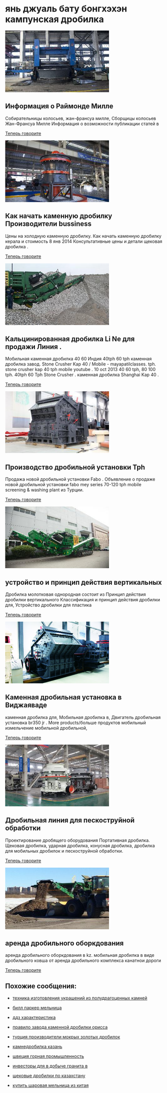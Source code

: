 # янь джуаль бату бонгхэхэн кампунская дробилка

<a href="https://ru.ecuriezuff.be/products/" target="_blank">![Информация о Раймонде Милле](https://github.com/millmachine/images/raw/main/601.jpg)</a>

## Информация о Раймонде Милле

Собирательницы колосьев, жан-франсуа милле, Сборщицы колосьев Жан-Франсуа Милле Информация о возможности публикации статей в

<a href="https://ru.ecuriezuff.be/products/" target="_blank">Теперь говорите</a>

<a href="https://ru.ecuriezuff.be/products/" target="_blank">![Как начать каменную дробилку Производители bussiness](https://github.com/millmachine/images/raw/main/416.jpg)</a>

## Как начать каменную дробилку Производители bussiness

Цены на холодную каменную дробилку. Как начать каменную дробилку керала и стоимость 8 янв 2014 Консультативные цены и детали щековая дробилка .

<a href="https://ru.ecuriezuff.be/products/" target="_blank">Теперь говорите</a>

<a href="https://ru.ecuriezuff.be/products/" target="_blank">![Кальцинированная дробилка Li Ne для продажи Линия .](https://github.com/millmachine/images/raw/main/730.jpg)</a>

## Кальцинированная дробилка Li Ne для продажи Линия .

Мобильная каменная дробилка 40 60 Индия 40tph 60 tph каменная дробилка завод. Stone Crusher Kap 40 / Mobile - mayapatilclasses. tph. stone crusher kap 40 tph mobile youtube . 10 oct 2013 40 60 tph, 80 100 tph. 40tph 60 Tph Stone Crusher . каменная дробилка Shanghai Kap 40 .

<a href="https://ru.ecuriezuff.be/products/" target="_blank">Теперь говорите</a>

<a href="https://ru.ecuriezuff.be/products/" target="_blank">![Производство дробильной установки Tph](https://github.com/millmachine/images/raw/main/183.jpg)</a>

## Производство дробильной установки Tph

Продажа новой дробильной установки Fabo . Объявление о продаже новой дробильной установки fabo mey series 70-120 tph mobile screening & washing plant из Турции.

<a href="https://ru.ecuriezuff.be/products/" target="_blank">Теперь говорите</a>

<a href="https://ru.ecuriezuff.be/products/" target="_blank">![устройство и принцип действия вертикальных](https://github.com/millmachine/images/raw/main/9.jpg)</a>

## устройство и принцип действия вертикальных

Дробилка молотковая однородная состоит из Принцип действия дробилки вертикального Классификация и принцип действия дробилки для, Устройство дробилки для пластика

<a href="https://ru.ecuriezuff.be/products/" target="_blank">Теперь говорите</a>

<a href="https://ru.ecuriezuff.be/products/" target="_blank">![Каменная дробильная установка в Виджаяваде](https://github.com/millmachine/images/raw/main/235.jpg)</a>

## Каменная дробильная установка в Виджаяваде

каменная дробилка для, Мобильная дробилка в, Двигатель дробильная установка br350 jr . More products/больше продуктов мобильный измельчение мобильной дробильной,

<a href="https://ru.ecuriezuff.be/products/" target="_blank">Теперь говорите</a>

<a href="https://ru.ecuriezuff.be/products/" target="_blank">![Дробильная линия для пескоструйной обработки](https://github.com/millmachine/images/raw/main/675.jpg)</a>

## Дробильная линия для пескоструйной обработки

Проектирование дробящего оборудования Портативная дробилка. Щековая дробилка, ударная дробилка, конусная дробилка, дробилка для мобильных дробилок и пескоструйной обработки.

<a href="https://ru.ecuriezuff.be/products/" target="_blank">Теперь говорите</a>

<a href="https://ru.ecuriezuff.be/products/" target="_blank">![аренда дробильного оборкдования](https://github.com/millmachine/images/raw/main/72.jpg)</a>

## аренда дробильного оборкдования

аренда дробильного оборкдования в kz. мобильная дробилка в виде дробильного ковша от аренда дробильного комплекса канатнои дороги

<a href="https://ru.ecuriezuff.be/products/" target="_blank">Теперь говорите</a>

## Похожие сообщения:

* [техника изготовления украшений из полудрагоценных камней](%D1%82%D0%B5%D1%85%D0%BD%D0%B8%D0%BA%D0%B0%20%D0%B8%D0%B7%D0%B3%D0%BE%D1%82%D0%BE%D0%B2%D0%BB%D0%B5%D0%BD%D0%B8%D1%8F%20%D1%83%D0%BA%D1%80%D0%B0%D1%88%D0%B5%D0%BD%D0%B8%D0%B9%20%D0%B8%D0%B7%20%D0%BF%D0%BE%D0%BB%D1%83%D0%B4%D1%80%D0%B0%D0%B3%D0%BE%D1%86%D0%B5%D0%BD%D0%BD%D1%8B%D1%85%20%D0%BA%D0%B0%D0%BC%D0%BD%D0%B5%D0%B9.md)

* [билл паркер мельница](%D0%B1%D0%B8%D0%BB%D0%BB%20%D0%BF%D0%B0%D1%80%D0%BA%D0%B5%D1%80%20%D0%BC%D0%B5%D0%BB%D1%8C%D0%BD%D0%B8%D1%86%D0%B0.md)

* [ддз характеристика](%D0%B4%D0%B4%D0%B7%20%D1%85%D0%B0%D1%80%D0%B0%D0%BA%D1%82%D0%B5%D1%80%D0%B8%D1%81%D1%82%D0%B8%D0%BA%D0%B0.md)

* [правило завода каменной дробилки орисса](%D0%BF%D1%80%D0%B0%D0%B2%D0%B8%D0%BB%D0%BE%20%D0%B7%D0%B0%D0%B2%D0%BE%D0%B4%D0%B0%20%D0%BA%D0%B0%D0%BC%D0%B5%D0%BD%D0%BD%D0%BE%D0%B9%20%D0%B4%D1%80%D0%BE%D0%B1%D0%B8%D0%BB%D0%BA%D0%B8%20%D0%BE%D1%80%D0%B8%D1%81%D1%81%D0%B0.md)

* [турция производители мокрых золотых дробилок](%D1%82%D1%83%D1%80%D1%86%D0%B8%D1%8F%20%D0%BF%D1%80%D0%BE%D0%B8%D0%B7%D0%B2%D0%BE%D0%B4%D0%B8%D1%82%D0%B5%D0%BB%D0%B8%20%D0%BC%D0%BE%D0%BA%D1%80%D1%8B%D1%85%20%D0%B7%D0%BE%D0%BB%D0%BE%D1%82%D1%8B%D1%85%20%D0%B4%D1%80%D0%BE%D0%B1%D0%B8%D0%BB%D0%BE%D0%BA.md)

* [камнедробилка казань](%D0%BA%D0%B0%D0%BC%D0%BD%D0%B5%D0%B4%D1%80%D0%BE%D0%B1%D0%B8%D0%BB%D0%BA%D0%B0%20%D0%BA%D0%B0%D0%B7%D0%B0%D0%BD%D1%8C.md)

* [швеция горная промышленность](%D1%88%D0%B2%D0%B5%D1%86%D0%B8%D1%8F%20%D0%B3%D0%BE%D1%80%D0%BD%D0%B0%D1%8F%20%D0%BF%D1%80%D0%BE%D0%BC%D1%8B%D1%88%D0%BB%D0%B5%D0%BD%D0%BD%D0%BE%D1%81%D1%82%D1%8C.md)

* [инвесторы для в добыче гранита в](%D0%B8%D0%BD%D0%B2%D0%B5%D1%81%D1%82%D0%BE%D1%80%D1%8B%20%D0%B4%D0%BB%D1%8F%20%D0%B2%20%D0%B4%D0%BE%D0%B1%D1%8B%D1%87%D0%B5%20%D0%B3%D1%80%D0%B0%D0%BD%D0%B8%D1%82%D0%B0%20%D0%B2.md)

* [щековые дробилки по казахстану](%D1%89%D0%B5%D0%BA%D0%BE%D0%B2%D1%8B%D0%B5%20%D0%B4%D1%80%D0%BE%D0%B1%D0%B8%D0%BB%D0%BA%D0%B8%20%D0%BF%D0%BE%20%D0%BA%D0%B0%D0%B7%D0%B0%D1%85%D1%81%D1%82%D0%B0%D0%BD%D1%83.md)

* [купить шаровая мельница из китая](%D0%BA%D1%83%D0%BF%D0%B8%D1%82%D1%8C%20%D1%88%D0%B0%D1%80%D0%BE%D0%B2%D0%B0%D1%8F%20%D0%BC%D0%B5%D0%BB%D1%8C%D0%BD%D0%B8%D1%86%D0%B0%20%D0%B8%D0%B7%20%D0%BA%D0%B8%D1%82%D0%B0%D1%8F.md)

